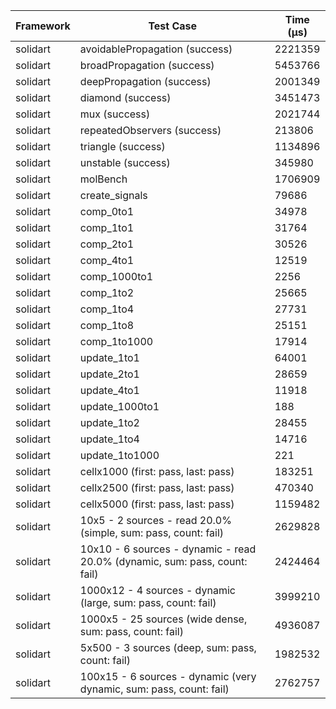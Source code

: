 | Framework | Test Case | Time (μs) |
| --- | --- | --- |
| solidart | avoidablePropagation (success) | 2221359 |
| solidart | broadPropagation (success) | 5453766 |
| solidart | deepPropagation (success) | 2001349 |
| solidart | diamond (success) | 3451473 |
| solidart | mux (success) | 2021744 |
| solidart | repeatedObservers (success) | 213806 |
| solidart | triangle (success) | 1134896 |
| solidart | unstable (success) | 345980 |
| solidart | molBench | 1706909 |
| solidart | create_signals | 79686 |
| solidart | comp_0to1 | 34978 |
| solidart | comp_1to1 | 31764 |
| solidart | comp_2to1 | 30526 |
| solidart | comp_4to1 | 12519 |
| solidart | comp_1000to1 | 2256 |
| solidart | comp_1to2 | 25665 |
| solidart | comp_1to4 | 27731 |
| solidart | comp_1to8 | 25151 |
| solidart | comp_1to1000 | 17914 |
| solidart | update_1to1 | 64001 |
| solidart | update_2to1 | 28659 |
| solidart | update_4to1 | 11918 |
| solidart | update_1000to1 | 188 |
| solidart | update_1to2 | 28455 |
| solidart | update_1to4 | 14716 |
| solidart | update_1to1000 | 221 |
| solidart | cellx1000 (first: pass, last: pass) | 183251 |
| solidart | cellx2500 (first: pass, last: pass) | 470340 |
| solidart | cellx5000 (first: pass, last: pass) | 1159482 |
| solidart | 10x5 - 2 sources - read 20.0% (simple, sum: pass, count: fail) | 2629828 |
| solidart | 10x10 - 6 sources - dynamic - read 20.0% (dynamic, sum: pass, count: fail) | 2424464 |
| solidart | 1000x12 - 4 sources - dynamic (large, sum: pass, count: fail) | 3999210 |
| solidart | 1000x5 - 25 sources (wide dense, sum: pass, count: fail) | 4936087 |
| solidart | 5x500 - 3 sources (deep, sum: pass, count: fail) | 1982532 |
| solidart | 100x15 - 6 sources - dynamic (very dynamic, sum: pass, count: fail) | 2762757 |
